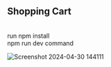 ## Shopping Cart 
<br>
run npm install 
<br>
npm run dev command 

![Screenshot 2024-04-30 144111](https://github.com/Princeranaa/Shopping/assets/118331128/603e972f-6c9d-4b3d-8e25-4450bf80fa54)
